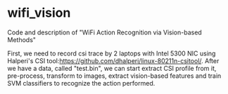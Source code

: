 # wifi_vision
Code and description of "WiFi Action Recognition via Vision-based Methods"

First, we need to record csi trace by 2 laptops with Intel 5300 NIC using Halperi's CSI tool:https://github.com/dhalperi/linux-80211n-csitool/. After we have a data, called "test.bin", we can start extract CSI profile from it, pre-process, transform to images, extract vision-based features and train SVM classifiers to recognize the action performed.
